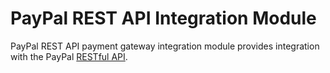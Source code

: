 # PayPal REST API Integration Module

PayPal REST API payment gateway integration module provides integration with the PayPal <a href="https://github.com/paypal/PayPal-NET-SDK" target="_blank">RESTful API</a>.